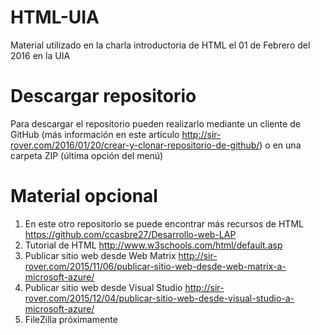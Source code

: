 # HTML-UIA
Material utilizado en la charla introductoria de HTML el 01 de Febrero del 2016 en la UIA

# Descargar repositorio
Para descargar el repositorio pueden realizarlo mediante un cliente de GitHub (más información en este artículo http://sir-rover.com/2016/01/20/crear-y-clonar-repositorio-de-github/) o en una carpeta ZIP (última opción del menú)

# Material opcional
1. En este otro repositorio se puede encontrar más recursos de HTML https://github.com/ccasbre27/Desarrollo-web-LAP
2. Tutorial de HTML http://www.w3schools.com/html/default.asp
3. Publicar sitio web desde Web Matrix http://sir-rover.com/2015/11/06/publicar-sitio-web-desde-web-matrix-a-microsoft-azure/
4. Publicar sitio web desde Visual Studio http://sir-rover.com/2015/12/04/publicar-sitio-web-desde-visual-studio-a-microsoft-azure/
5. FileZilla próximamente



